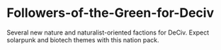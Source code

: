 # Followers-of-the-Green-for-Deciv
Several new nature and naturalist-oriented factions for DeCiv. Expect solarpunk and biotech themes with this nation pack.
